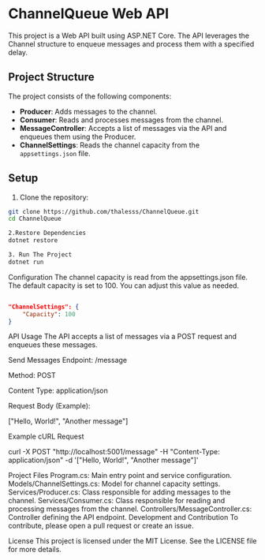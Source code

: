 # ChannelQueue Web API

This project is a Web API built using ASP.NET Core. The API leverages the Channel structure to enqueue messages and process them with a specified delay.

## Project Structure

The project consists of the following components:

- **Producer**: Adds messages to the channel.
- **Consumer**: Reads and processes messages from the channel.
- **MessageController**: Accepts a list of messages via the API and enqueues them using the Producer.
- **ChannelSettings**: Reads the channel capacity from the `appsettings.json` file.

## Setup

1. Clone the repository:

```bash
git clone https://github.com/thalesss/ChannelQueue.git
cd ChannelQueue
```
```bash
2.Restore Dependencies
dotnet restore
```
```bash
3. Run The Project
dotnet run
```
Configuration
The channel capacity is read from the appsettings.json file. The default capacity is set to 100. You can adjust this value as needed.

```appsettings.json

"ChannelSettings": {
    "Capacity": 100
}

```
API Usage
The API accepts a list of messages via a POST request and enqueues these messages.

Send Messages
Endpoint: /message

Method: POST

Content Type: application/json

Request Body (Example):

["Hello, World!", "Another message"]

Example cURL Request

curl -X POST "http://localhost:5001/message" -H "Content-Type: application/json" -d '["Hello, World!", "Another message"]'

Project Files
Program.cs: Main entry point and service configuration.
Models/ChannelSettings.cs: Model for channel capacity settings.
Services/Producer.cs: Class responsible for adding messages to the channel.
Services/Consumer.cs: Class responsible for reading and processing messages from the channel.
Controllers/MessageController.cs: Controller defining the API endpoint.
Development and Contribution
To contribute, please open a pull request or create an issue.

License
This project is licensed under the MIT License. See the LICENSE file for more details.
